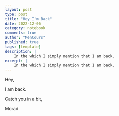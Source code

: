 ```yaml
---
layout: post
type: post
title: "Hey I'm Back"
date: 2022-12-06
category: notebook
comments: true
author: "MenCours"
published: true
tags: [template]
description: |
    In the which I simply mention that I am back.
excerpt: |
    In the which I simply mention that I am back.
---
```


Hey,

I am back.

Catch you in a bit,

Morad
